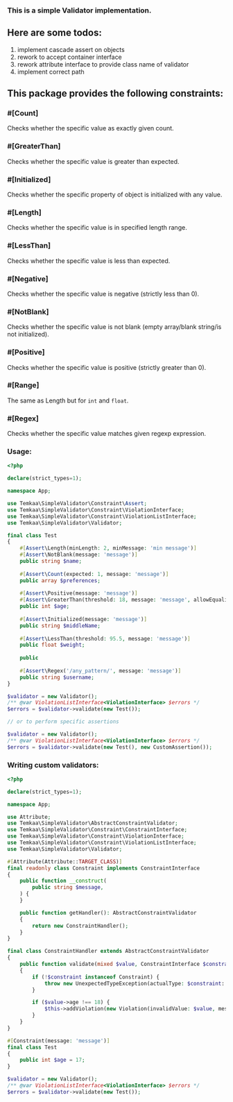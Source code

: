 ### This is a simple Validator implementation.

## Here are some todos:
1. implement cascade assert on objects
2. rework to accept container interface
3. rework attribute interface to provide class name of validator
4. implement correct path

## This package provides the following constraints:
### \#[Count]
Checks whether the specific value as exactly given count.

### \#[GreaterThan]
Checks whether the specific value is greater than expected.

### \#[Initialized]
Checks whether the specific property of object is initialized with any value.

### \#[Length]
Checks whether the specific value is in specified length range.

### \#[LessThan]
Checks whether the specific value is less than expected.

### \#[Negative]
Checks whether the specific value is negative (strictly less than 0).

### \#[NotBlank]
Checks whether the specific value is not blank (empty array/blank string/is not initialized).

### \#[Positive]
Checks whether the specific value is positive (strictly greater than 0).

### \#[Range]
The same as Length but for `int` and `float`.

### \#[Regex]
Checks whether the specific value matches given regexp expression.

### Usage:
```php
<?php

declare(strict_types=1);

namespace App;

use Temkaa\SimpleValidator\Constraint\Assert;
use Temkaa\SimpleValidator\Constraint\ViolationInterface;
use Temkaa\SimpleValidator\Constraint\ViolationListInterface;
use Temkaa\SimpleValidator\Validator;

final class Test
{
    #[Assert\Length(minLength: 2, minMessage: 'min message')]
    #[Assert\NotBlank(message: 'message')]
    public string $name;
    
    #[Assert\Count(expected: 1, message: 'message')]
    public array $preferences;
    
    #[Assert\Positive(message: 'message')]
    #[Assert\GreaterThan(threshold: 18, message: 'message', allowEquality: true)]
    public int $age;
    
    #[Assert\Initialized(message: 'message')]
    public string $middleName;
    
    #[Assert\LessThan(threshold: 95.5, message: 'message')]
    public float $weight;
    
    public 
    
    #[Assert\Regex('/any_pattern/', message: 'message')]
    public string $username;
}

$validator = new Validator();
/** @var ViolationListInterface<ViolationInterface> $errors */
$errors = $validator->validate(new Test());

// or to perform specific assertions

$validator = new Validator();
/** @var ViolationListInterface<ViolationInterface> $errors */
$errors = $validator->validate(new Test(), new CustomAssertion());
```

### Writing custom validators:
```php
<?php

declare(strict_types=1);

namespace App;

use Attribute;
use Temkaa\SimpleValidator\AbstractConstraintValidator;
use Temkaa\SimpleValidator\Constraint\ConstraintInterface;
use Temkaa\SimpleValidator\Constraint\ViolationInterface;
use Temkaa\SimpleValidator\Constraint\ViolationListInterface;
use Temkaa\SimpleValidator\Validator;

#[Attribute(Attribute::TARGET_CLASS)]
final readonly class Constraint implements ConstraintInterface
{
    public function __construct(
        public string $message,
    ) {
    }

    public function getHandler(): AbstractConstraintValidator
    {
        return new ConstraintHandler();
    }
}

final class ConstraintHandler extends AbstractConstraintValidator
{
    public function validate(mixed $value, ConstraintInterface $constraint): void
    {
        if (!$constraint instanceof Constraint) {
            throw new UnexpectedTypeException(actualType: $constraint::class, expectedType: Constraint::class);
        }

        if ($value->age !== 18) {
            $this->addViolation(new Violation(invalidValue: $value, message: $constraint->message, path: null));
        }
    }
}

#[Constraint(message: 'message')]
final class Test
{
    public int $age = 17;
}

$validator = new Validator();
/** @var ViolationListInterface<ViolationInterface> $errors */
$errors = $validator->validate(new Test());
```

